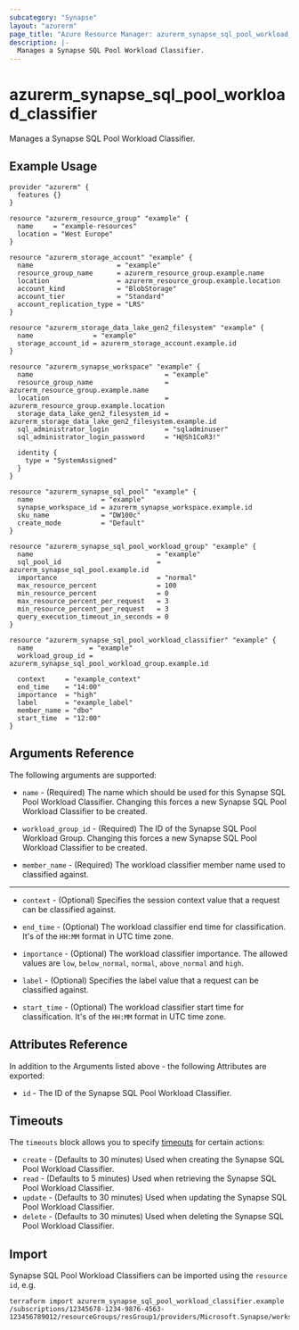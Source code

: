 ```yaml
---
subcategory: "Synapse"
layout: "azurerm"
page_title: "Azure Resource Manager: azurerm_synapse_sql_pool_workload_classifier"
description: |-
  Manages a Synapse SQL Pool Workload Classifier.
---
```


# azurerm_synapse_sql_pool_workload_classifier

Manages a Synapse SQL Pool Workload Classifier.

## Example Usage

```hcl
provider "azurerm" {
  features {}
}

resource "azurerm_resource_group" "example" {
  name     = "example-resources"
  location = "West Europe"
}

resource "azurerm_storage_account" "example" {
  name                     = "example"
  resource_group_name      = azurerm_resource_group.example.name
  location                 = azurerm_resource_group.example.location
  account_kind             = "BlobStorage"
  account_tier             = "Standard"
  account_replication_type = "LRS"
}

resource "azurerm_storage_data_lake_gen2_filesystem" "example" {
  name               = "example"
  storage_account_id = azurerm_storage_account.example.id
}

resource "azurerm_synapse_workspace" "example" {
  name                                 = "example"
  resource_group_name                  = azurerm_resource_group.example.name
  location                             = azurerm_resource_group.example.location
  storage_data_lake_gen2_filesystem_id = azurerm_storage_data_lake_gen2_filesystem.example.id
  sql_administrator_login              = "sqladminuser"
  sql_administrator_login_password     = "H@Sh1CoR3!"

  identity {
    type = "SystemAssigned"
  }
}

resource "azurerm_synapse_sql_pool" "example" {
  name                 = "example"
  synapse_workspace_id = azurerm_synapse_workspace.example.id
  sku_name             = "DW100c"
  create_mode          = "Default"
}

resource "azurerm_synapse_sql_pool_workload_group" "example" {
  name                               = "example"
  sql_pool_id                        = azurerm_synapse_sql_pool.example.id
  importance                         = "normal"
  max_resource_percent               = 100
  min_resource_percent               = 0
  max_resource_percent_per_request   = 3
  min_resource_percent_per_request   = 3
  query_execution_timeout_in_seconds = 0
}

resource "azurerm_synapse_sql_pool_workload_classifier" "example" {
  name              = "example"
  workload_group_id = azurerm_synapse_sql_pool_workload_group.example.id

  context     = "example_context"
  end_time    = "14:00"
  importance  = "high"
  label       = "example_label"
  member_name = "dbo"
  start_time  = "12:00"
}
```

## Arguments Reference

The following arguments are supported:

* `name` - (Required) The name which should be used for this Synapse SQL Pool Workload Classifier. Changing this forces a new Synapse SQL Pool Workload Classifier to be created.

* `workload_group_id` - (Required) The ID of the Synapse SQL Pool Workload Group. Changing this forces a new Synapse SQL Pool Workload Classifier to be created.

* `member_name` - (Required) The workload classifier member name used to classified against.

---

* `context` - (Optional) Specifies the session context value that a request can be classified against.

* `end_time` - (Optional) The workload classifier end time for classification. It's of the `HH:MM` format in UTC time zone.

* `importance` - (Optional) The workload classifier importance. The allowed values are `low`, `below_normal`, `normal`, `above_normal` and `high`.

* `label` - (Optional) Specifies the label value that a request can be classified against.

* `start_time` - (Optional) The workload classifier start time for classification. It's of the `HH:MM` format in UTC time zone.

## Attributes Reference

In addition to the Arguments listed above - the following Attributes are exported: 

* `id` - The ID of the Synapse SQL Pool Workload Classifier.

## Timeouts

The `timeouts` block allows you to specify [timeouts](https://www.terraform.io/language/resources/syntax#operation-timeouts) for certain actions:

* `create` - (Defaults to 30 minutes) Used when creating the Synapse SQL Pool Workload Classifier.
* `read` - (Defaults to 5 minutes) Used when retrieving the Synapse SQL Pool Workload Classifier.
* `update` - (Defaults to 30 minutes) Used when updating the Synapse SQL Pool Workload Classifier.
* `delete` - (Defaults to 30 minutes) Used when deleting the Synapse SQL Pool Workload Classifier.

## Import

Synapse SQL Pool Workload Classifiers can be imported using the `resource id`, e.g.

```shell
terraform import azurerm_synapse_sql_pool_workload_classifier.example /subscriptions/12345678-1234-9876-4563-123456789012/resourceGroups/resGroup1/providers/Microsoft.Synapse/workspaces/workspace1/sqlPools/sqlPool1/workloadGroups/workloadGroup1/workloadClassifiers/workloadClassifier1
```
